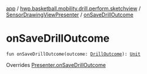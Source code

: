 [app](../../index.md) / [hwp.basketball.mobility.drill.perform.sketchview](../index.md) / [SensorDrawingViewPresenter](index.md) / [onSaveDrillOutcome](.)

# onSaveDrillOutcome

`fun onSaveDrillOutcome(outcome: `[`DrillOutcome`](../../hwp.basketball.mobility.entitiy.drills.outcomes/-drill-outcome/index.md)`): `[`Unit`](https://kotlinlang.org/api/latest/jvm/stdlib/kotlin/-unit/index.html)

Overrides [Presenter.onSaveDrillOutcome](../-sensor-drawing-view-view-contract/-presenter/on-save-drill-outcome.md)

